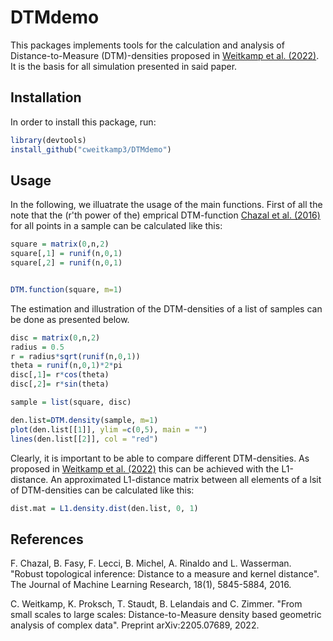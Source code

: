 # DTMdemo

This packages implements tools for the calculation and analysis of Distance-to-Measure (DTM)-densities proposed in [Weitkamp et al. (2022)](https://arxiv.org/abs/2205.07689).
It is the basis for all simulation presented in said paper.

## Installation

In order to install this package, run:

```R
library(devtools)
install_github("cweitkamp3/DTMdemo")
```
## Usage
In the following, we illuatrate the usage of the main functions. First of all the note that the (r'th power of the) emprical DTM-function [Chazal et al. (2016)](https://www.jmlr.org/papers/v18/15-484.html)
for all points in a sample can be calculated like this:
```R
square = matrix(0,n,2)
square[,1] = runif(n,0,1)
square[,2] = runif(n,0,1)


DTM.function(square, m=1)
```
The estimation and illustration of the DTM-densities of a list of samples can be done as presented below.
```R
disc = matrix(0,n,2)
radius = 0.5
r = radius*sqrt(runif(n,0,1))
theta = runif(n,0,1)*2*pi
disc[,1]= r*cos(theta)
disc[,2]= r*sin(theta)

sample = list(square, disc)

den.list=DTM.density(sample, m=1)
plot(den.list[[1]], ylim =c(0,5), main = "")
lines(den.list[[2]], col = "red")
```
Clearly, it is important to be able to compare different DTM-densities. As proposed in [Weitkamp et al. (2022)](https://arxiv.org/abs/2205.07689) this can be achieved
with the L1-distance. An approximated L1-distance matrix between all elements of a lsit of DTM-densities can be calculated like this:
```R
dist.mat = L1.density.dist(den.list, 0, 1)
```
## References

F. Chazal, B. Fasy, F. Lecci, B. Michel, A. Rinaldo and L. Wasserman. "Robust topological inference: Distance to a measure and kernel distance". The Journal of Machine Learning Research, 18(1), 5845-5884, 2016.

C. Weitkamp, K. Proksch, T. Staudt, B. Lelandais and C. Zimmer. "From small scales to large scales: Distance-to-Measure density based geometric analysis of complex data". Preprint arXiv:2205.07689, 2022.
